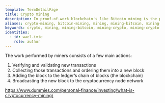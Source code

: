 ```yaml
---
template: TermDetailPage
title: Crypto mining
description: In proof-of-work blockchain's like Bitcoin mining is the process by which new crypto-currencies or digital assets are created and distributed to the blockchain's decentralized ledger.
aliases: crypto-mining, bitcoin-mining, mining, mining-bitcoin, mining-crypto, mining-crypto-currencies, mining-crypto-assets, staking, proof-of-work, proof-of-stake
keywords: crypto, mining, mining-bitcoin, mining-crypto, mining-crypto-currencies, mining-crypto-assets, staking, proof-of-work, proof-of-stake
identities:
  - id: wael-ivie
    role: author
---
```


The work performed by miners consists of a few main actions:

1. Verifying and validating new transactions
2. Collecting those transactions and ordering them into a new block
3. Adding the block to the ledger’s chain of blocks (the blockchain)
4. Broadcasting the new block to the cryptocurrency node network

https://www.dummies.com/personal-finance/investing/what-is-cryptocurrency-mining/
